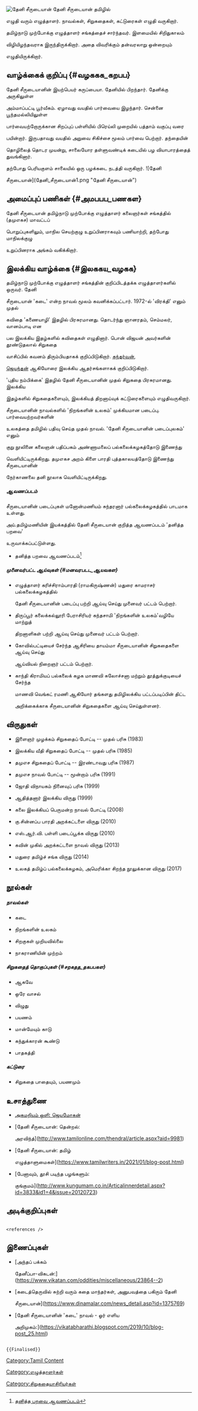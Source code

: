 ![தேனி சீருடையான்](தேனி_சீருடையான்.png "தேனி சீருடையான்") தேனி சீருடையான் தமிழில்
எழுதி வரும் எழுத்தாளர். நாவல்கள், சிறுகதைகள், கட்டுரைகள் எழுதி வருகிறார்.
தமிழ்நாடு முற்போக்கு எழுத்தாளர் சங்கத்தைச் சார்ந்தவர். இளமையில் சிறிதுகாலம்
விழியிழந்தவராக இருந்திருக்கிறார். அதை விவரிக்கும் தன்வரலாறு ஒன்றையும்
எழுதியிருக்கிறார்.

## வாழ்க்கைக் குறிப்பு {#வழககக_கறபப}

தேனி சீருடையானின் இயற்பெயர் கருப்பையா. தேனியில் பிறந்தார். தேனிக்கு அருகிலுள்ள
அம்மாப்பட்டி பூர்வீகம். ஏழாவது வயதில் பார்வையை இழந்தார். சென்னை பூந்தமல்லியிலுள்ள
பார்வையற்றோருக்கான சிறப்புப் பள்ளியில் பிரெய்லி முறையில் பத்தாம் வகுப்பு வரை
பயின்றார். இருபதாவது வயதில் அறுவை சிகிச்சை மூலம் பார்வை பெற்றார். தந்தையின்
தொழிலைத் தொடர முயன்று, சாலையோர தள்ளுவண்டிக் கடையில் பழ வியாபாரத்தைத் துவங்கினார்.
தற்போது பெரியகுளம் சாலையில் ஒரு பழக்கடை நடத்தி வருகிறார். ![தேனி
சீருடையான்](தேனி_சீருடையான்1.png "தேனி சீருடையான்")

## அமைப்புப் பணிகள் {#அமபபப_பணகள}

தேனி சீருடையான் தமிழ்நாடு முற்போக்கு எழுத்தாளர் கலைஞர்கள் சங்கத்தில் (தமுஎகச) மாவட்டப்
பொறுப்புகளிலும், மாநில செயற்குழு உறுப்பினராகவும் பணியாற்றி, தற்போது மாநிலக்குழு
உறுப்பினராக அங்கம் வகிக்கிறார்.

## இலக்கிய வாழ்க்கை {#இலககய_வழகக}

தமிழ்நாடு முற்போக்கு எழுத்தாளர் சங்கத்தின் குறிப்பிடத்தக்க எழுத்தாளர்களில் ஒருவர். தேனி
சீருடையான் 'கடை' என்ற நாவல் மூலம் கவனிக்கப்பட்டார். 1972-ல் \'விரக்தி\' எனும் முதல்
கவிதை 'கணையாழி' இதழில் பிரசுரமானது. தொடர்ந்து ஞானரதம், செம்மலர், வானம்பாடி என
பல இலக்கிய இதழ்களில் கவிதைகள் எழுதினார். பொன் விஜயன் அவர்களின் தூண்டுதலால் சிறுகதை
வாசிப்பில் கவனம் திரும்பியதாகக் குறிப்பிடுகிறார். [கந்தர்வன்](கந்தர்வன் "wikilink"),
[ஜெயந்தன்](ஜெயந்தன் "wikilink") ஆகியோரை இலக்கிய ஆதர்சங்களாகக் குறிப்பிடுகிறார்.
\'புதிய நம்பிக்கை\' இதழில் தேனி சீருடையானின் முதல் சிறுகதை பிரசுரமானது. இலக்கிய
இதழ்களில் சிறுகதைகளையும், இலக்கியத் திறனாய்வுக் கட்டுரைகளையும் எழுதிவருகிறார்.

சீருடையானின் நாவல்களில் \'நிறங்களின் உலகம்\' முக்கியமான படைப்பு. பார்வையற்றவர்களின்
உலகத்தை தமிழில் பதிவு செய்த முதல் நாவல். \'தேனி சீருடையானின் படைப்புலகம்\' எனும்
குறு நூலினை கலைஞன் பதிப்பகம் அண்ணாமலைப் பல்கலைக்கழகத்தோடு இணைந்து
வெளியிட்டிருக்கிறது. தமுஎகச அறம் கிளை பாரதி புத்தகாலயத்தோடு இணைந்து சீருடையானின்
நேர்காணலை தனி நூலாக வெளியிட்டிருக்கிறது.

##### ஆவணப்படம்

சீருடையானின் படைப்புகள் மனோன்மணியம் சுந்தரனார் பல்கலைக்கழகத்தில் பாடமாக உள்ளது.
அய்.தமிழ்மணியின் இயக்கத்தில் தேனி சீருடையான் குறித்த ஆவணப்படம் \'தனித்த பறவை\'
உருவாக்கப்பட்டுள்ளது.

-   தனித்த பறவை ஆவணப்படம்[^1]

##### முனைவர்பட்ட ஆய்வுகள் {#மனவரபடட_ஆயவகள}

-   எழுத்தாளர் கரிச்சிராம்பாரதி (ராமகிருஷ்ணன்) மதுரை காமராசர் பல்கலைக்கழகத்தில்
    தேனி சீருடையானின் படைப்பு பற்றி ஆய்வு செய்து முனைவர் பட்டம் பெற்றார்.
-   திருப்பூர் கலைக்கல்லூரி பேராசிரியர் கந்தசாமி \'நிறங்களின் உலகம்\'வழியே மாற்றுத்
    திறனாளிகள் பற்றி ஆய்வு செய்து முனைவர் பட்டம் பெற்றார்.
-   கோவில்பட்டியைச் சேர்ந்த ஆசிரியை தாயம்மா சீருடையானின் சிறுகதைகளை ஆய்வு செய்து
    ஆய்வியல் நிறைஞர் பட்டம் பெற்றார்.
-   காந்தி கிராமியப் பல்கலைக் கழக மாணவி சுலோச்சனா மற்றும் தூத்துக்குடியைச் சேர்ந்த
    மாணவி வெங்கட் ரமணி ஆகியோர் தங்களது தமிழிலக்கிய பட்டப்படிப்பின் திட்ட
    அறிக்கைக்காக சீருடையானின் சிறுகதைகளை ஆய்வு செய்துள்ளனர்.

## விருதுகள்

-   இளைஞர் முழக்கம் சிறுகதைப் போட்டி -- முதல் பரிசு (1983)
-   இலக்கிய வீதி சிறுகதைப் போட்டி -- முதல் பரிசு (1985)
-   தமுஎச சிறுகதைப் போட்டி -- இரண்டாவது பரிசு (1987)
-   தமுஎச நாவல் போட்டி -- மூன்றாம் பரிசு (1991)
-   ஜோதி விநாயகம் நினைவுப் பரிசு (1999)
-   ஆதித்தனார் இலக்கிய விருது (1999)
-   கலை இலக்கியப் பெருமன்ற நாவல் போட்டி (2008)
-   கு.சின்னப்ப பாரதி அறக்கட்டளை விருது (2010)
-   எஸ்.ஆர்.வி. பள்ளி படைப்பூக்க விருது (2010)
-   கவின் முகில் அறக்கட்டளை நாவல் விருது (2013)
-   மதுரை தமிழ்ச் சங்க விருது (2014)
-   உலகத் தமிழ்ப் பல்கலைக்கழகம், அமெரிக்கா சிறந்த நூலுக்கான விருது (2017)

## நூல்கள்

##### நாவல்கள்

-   கடை
-   நிறங்களின் உலகம்
-   சிறகுகள் முறியவில்லை
-   நாகராணியின் முற்றம்

##### சிறுகதைத் தொகுப்புகள் {#சறகதத_தகபபகள}

-   ஆகவே
-   ஒரே வாசல்
-   விழுது
-   பயணம்
-   மான்மேயும் காடு
-   கந்துக்காரன் கூண்டு
-   பாதகத்தி

##### கட்டுரை

-   சிறுகதை பாதையும், பயணமும்

## உசாத்துணை

-   [அகமறியும் ஒளி: ஜெயமோகன்](https://www.jeyamohan.in/6142/)
-   [தேனி சீருடையான்: தென்றல்:
    அரவிந்த்](http://www.tamilonline.com/thendral/article.aspx?aid=9981)
-   [தேனி சீருடையான்: தமிழ்
    எழுத்தாளுமைகள்](https://www.tamilwriters.in/2021/01/blog-post.html)
-   [பேனாவும், தூசி படிந்த பழங்களும்:
    குங்குமம்](http://www.kungumam.co.in/Articalinnerdetail.aspx?id=3833&id1=4&issue=20120723)

## அடிக்குறிப்புகள்

```{=html}
<references />
```
## இணைப்புகள்

-   [அந்தப் பக்கம்
    தேனீப்பா-விகடன்:](https://www.vikatan.com/oddities/miscellaneous/23864--2)
-   [கடைத்தெருவில் சுற்றி வரும் கதை மாந்தர்கள், அனுபவத்தை பகிரும் தேனி
    சீருடையான்](https://www.dinamalar.com/news_detail.asp?id=1375769)
-   [தேனி சீருடையானின் \'கடை\' நாவல் - ஓர் எளிய
    அறிமுகம்:](https://vikatabharathi.blogspot.com/2019/10/blog-post_25.html)

```{=mediawiki}
{{Finalised}}
```
[Category:Tamil Content](Category:Tamil_Content "wikilink")
[Category:எழுத்தாளர்கள்](Category:எழுத்தாளர்கள் "wikilink")
[Category:சிறுகதையாசிரியர்கள்](Category:சிறுகதையாசிரியர்கள் "wikilink")

[^1]: [தனித்த பறவை ஆவணப்படம்](https://www.akavizhi.com/2019/03/1-78.html)
